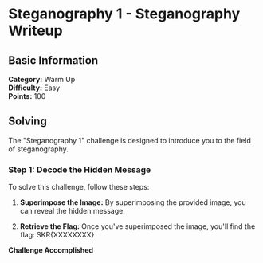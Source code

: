 # Steganography 1 - Steganography Writeup

## Basic Information
**Category:** Warm Up  
**Difficulty:** Easy  
**Points:** 100

## Solving

The "Steganography 1" challenge is designed to introduce you to the field of steganography.

### Step 1: Decode the Hidden Message

To solve this challenge, follow these steps:

1. **Superimpose the Image:**
   By superimposing the provided image, you can reveal the hidden message.

2. **Retrieve the Flag:**
   Once you've superimposed the image, you'll find the flag: SKR{XXXXXXXX}

**Challenge Accomplished**  
